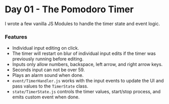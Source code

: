 # Day 01 - The Pomodoro Timer

I wrote a few vanilla JS Modules to handle the timer state and event logic.

### Features
- Individual input editing on click.
- The timer will restart on blur of individual input edits if the timer was previously running before editing.
- Inputs only allow numbers, backspace, left arrow, and right arrow keys.
- Seconds input can not be over 59.
- Plays an alarm sound when done.
- `event/TimerHandler.js` works with the input events to update the UI and pass values to the `TimerState` class.
- `state/TimerState.js` controls the timer values, start/stop process, and emits custom event when done.